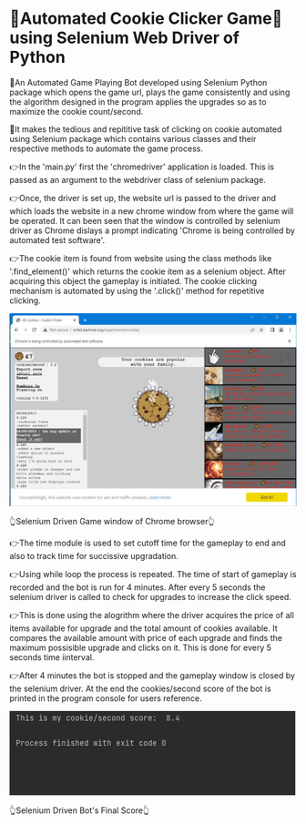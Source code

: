 # 🍪Automated Cookie Clicker Game🍪 using Selenium Web Driver of Python

🌟An Automated Game Playing Bot developed using Selenium Python package which opens the game url, plays the game consistently and using the algorithm designed in the program
applies the upgrades so as to maximize the cookie count/second.

🌟It makes the tedious and repititive task of clicking on cookie automated using Selenium package which contains various classes and their respective methods to automate
the game process.

👉In the 'main.py' first the 'chromedriver' application is loaded. This is passed as an argument to the webdriver class of selenium package.

👉Once, the driver is set up, the website url is passed to the driver and which loads the website in a new chrome window from where the game will be operated. It can been 
seen that the window is controlled by selenium driver as Chrome dislays a prompt indicating 'Chrome is being controlled by automated test software'.

👉The cookie item is found from website using the class methods like '.find_element()' which returns the cookie item as a selenium object. After acquiring this object the 
gameplay is initiated. The cookie clicking mechanism is automated by using the '.click()' method for repetitive clicking.

![Selenium Driven Gameplay Chrome Window](https://github.com/bellaryyash23/Selenium_Automated_GamePlayingBot/blob/master/window.JPG?raw=true)

👆Selenium Driven Game window of Chrome browser👆

👉The time module is used to set cutoff time for the gameplay to end and also to track time for succissive upgradation.

👉Using while loop the process is repeated. The time of start of gameplay is recorded and the bot is run for 4 minutes. After every 5 seconds the selenium driver is 
called to check for upgrades to increase the click speed. 

👉This is done using the alogrithm where the driver acquires the price of all items available for upgrade and the total amount of cookies available. It compares the 
available amount with price of each upgrade and finds the maximum possisible upgrade and clicks on it. This is done for every 5 seconds time iinterval.

👉After 4 minutes the bot is stopped and the gameplay window is closed by the selenium driver. At the end the cookies/second score of the bot is printed in the program console
for users reference.

![Selenium Driver's final score](https://github.com/bellaryyash23/Selenium_Automated_GamePlayingBot/blob/master/end.JPG?raw=true)

👆Selenium Driven Bot's Final Score👆
